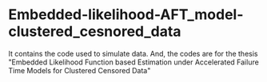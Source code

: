 # Embedded-likelihood-AFT_model-clustered_cesnored_data
It contains the code used to simulate data. And, the codes are for the thesis "Embedded Likelihood Function based Estimation under Accelerated Failure Time Models for Clustered Censored Data"
